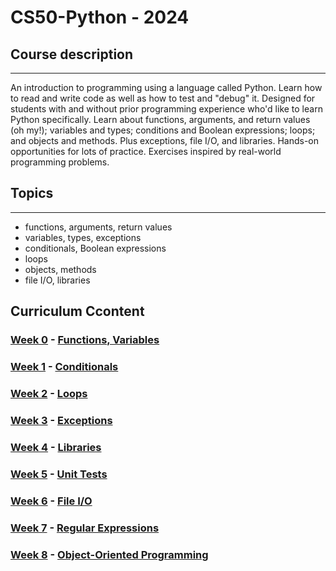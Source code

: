 # CS50-Python - 2024

## Course description
---------------------------

An introduction to programming using a language called Python. Learn how to read and write code as well as how to test and "debug" it. Designed for students with and without prior programming experience who'd like to learn Python specifically. Learn about functions, arguments, and return values (oh my!); variables and types; conditions and Boolean expressions; loops; and objects and methods. Plus exceptions, file I/O, and libraries. Hands-on opportunities for lots of practice. Exercises inspired by real-world programming problems.

## Topics
-----------------------------

- functions, arguments, return values
- variables, types, exceptions
- conditionals, Boolean expressions
- loops
- objects, methods
- file I/O, libraries

## Curriculum Ccontent

### [Week 0](/Week%200/) - [Functions, Variables](https://cs50.harvard.edu/python/2022/weeks/0/)


### [Week 1](/Week%201/) - [Conditionals](https://cs50.harvard.edu/python/2022/weeks/1/)

### [Week 2](/Week%202/) - [Loops](https://cs50.harvard.edu/python/2022/weeks/2/)


### [Week 3](/Week%203/) - [Exceptions](https://cs50.harvard.edu/python/2022/weeks/3/)


### [Week 4](/Week%204/) - [Libraries](https://cs50.harvard.edu/python/2022/weeks/4/)


### [Week 5](/Week%205/) - [Unit Tests](https://cs50.harvard.edu/python/2022/weeks/5/)

### [Week 6](/Week%206/) - [File I/O](https://cs50.harvard.edu/python/2022/weeks/6/)


### [Week 7](/Week%207/) - [Regular Expressions](https://cs50.harvard.edu/python/2022/weeks/7/)


### [Week 8](/Week%208/) - [Object-Oriented Programming](https://cs50.harvard.edu/python/2022/weeks/8)
